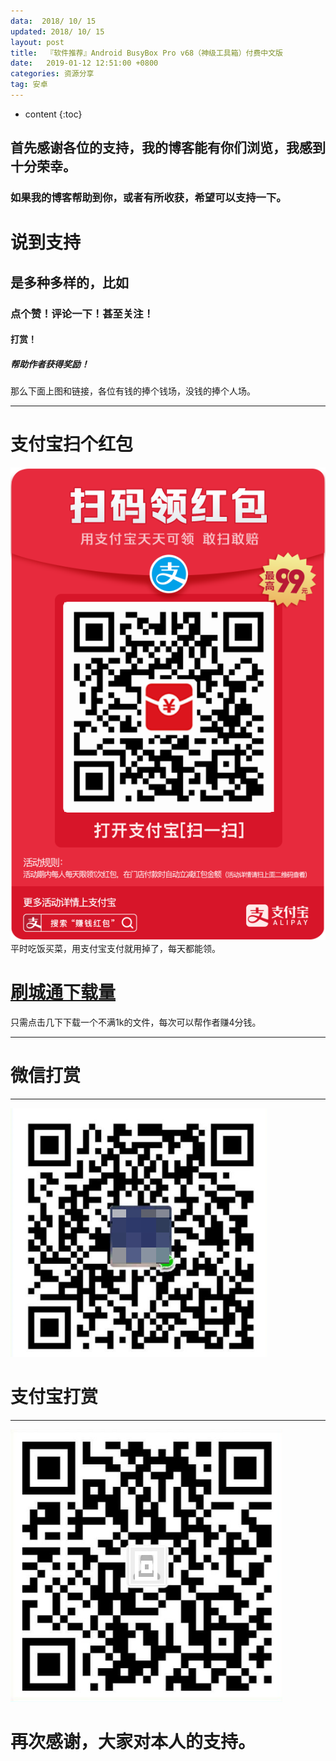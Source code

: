 ```yaml
---
data:  2018/ 10/ 15
updated: 2018/ 10/ 15
layout: post
title:  『软件推荐』Android BusyBox Pro v68（神级工具箱）付费中文版
date:   2019-01-12 12:51:00 +0800
categories: 资源分享
tag: 安卓
---
```



* content
{:toc}

## 首先感谢各位的支持，我的博客能有你们浏览，我感到十分荣幸。
### 如果我的博客帮助到你，或者有所收获，希望可以支持一下。
# 说到支持
## 是多种多样的，比如
### 点个赞！评论一下！甚至关注！
#### 打赏！
##### 帮助作者获得奖励！
那么下面上图和链接，各位有钱的捧个钱场，没钱的捧个人场。

------

# 支付宝扫个红包

![扫码领红包](https://github.com/923132714/my_picture/blob/master/blog/support/%E6%89%AB%E7%A0%81%E9%A2%86%E7%BA%A2%E5%8C%85.png?raw=true)
平时吃饭买菜，用支付宝支付就用掉了，每天都能领。

# [刷城通下载量](http://u16848854.ctfile.net/fs/16848854-239254601)


只需点击几下下载一个不满1k的文件，每次可以帮作者赚4分钱。

------
# 微信打赏

------

![微信支付](https://raw.githubusercontent.com/923132714/my_picture/master/blog/support/weixin.png)



# 支付宝打赏

------

![微信支付](https://raw.githubusercontent.com/923132714/my_picture/master/blog/support/支付宝.png)


# 再次感谢，大家对本人的支持。